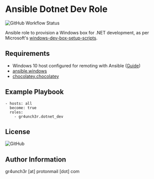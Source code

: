 # Ansible Dotnet Dev Role

![GitHub Workflow Status](https://img.shields.io/github/workflow/status/gr4unch3r/ansible-role-dotnet-dev/galaxy-import?label=Ansible%20Galaxy&logo=ansible)

Ansible role to provision a Windows box for .NET development, as per Microsoft's [windows-dev-box-setup-scripts](https://github.com/microsoft/windows-dev-box-setup-scripts).

## Requirements

- Windows 10 host configured for remoting with Ansible ([Guide](https://docs.ansible.com/ansible/latest/user_guide/windows_setup.html))
- [ansible.windows](https://galaxy.ansible.com/ansible/windows)
- [chocolatey.chocolatey](https://galaxy.ansible.com/chocolatey/chocolatey)

## Example Playbook

```
- hosts: all
  become: true
  roles:
    - gr4unch3r.dotnet_dev
```

## License

![GitHub](https://img.shields.io/github/license/gr4unch3r/ansible-role-dotnet-dev)

## Author Information

gr4unch3r [at] protonmail [dot] com
